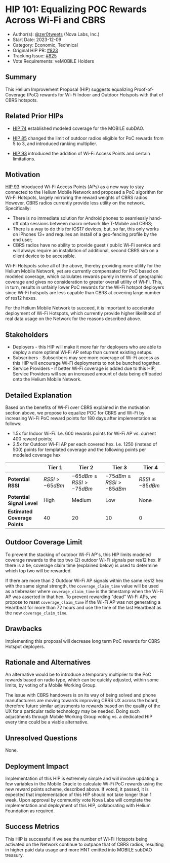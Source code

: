 # HIP 101: Equalizing POC Rewards Across Wi-Fi and CBRS

- Author(s): [@zer0tweets](https://github.com/zer0tweets) (Nova Labs, Inc.)
- Start Date: 2023-12-09
- Category: Economic, Technical
- Original HIP PR: [#823](https://github.com/helium/HIP/pull/823)
- Tracking Issue: [#825](https://github.com/helium/HIP/issues/825)
- Vote Requirements: veMOBILE Holders

## Summary

This Helium Improvement Proposal (HIP) suggests equalizing Proof-of-Coverage (PoC) rewards for Wi-Fi Indoor and Outdoor Hotspots with that of CBRS hotspots.

## Related Prior HIPs

- [HIP 74](0074-mobile-poc-modeled-coverage-rewards.md) established modeled coverage for the MOBILE subDAO.

- [HIP 85](0085-mobile-hex-coverage-limit.md) changed the limit of outdoor radios eligible for PoC rewards from 5 to 3, and introduced ranking multiplier.

- [HIP 93](0093-addition-of-wifi-aps-to-mobile-subdao.md) introduced the addition of Wi-Fi Access Points and certain limitations.

## Motivation

[HIP 93](0093-addition-of-wifi-aps-to-mobile-subdao.md) introduced Wi-Fi Access Points (APs) as a new way to stay connected to the Helium Mobile Network and proposed a PoC algorithm for Wi-Fi Hotspots, largely mirroring the reward weights of CBRS radios. However, CBRS radios currently provide less utility on the network. Specifically:

- There is no immediate solution for Android phones to seamlessly hand-off data sessions between macro network like T-Mobile and CBRS;
- There is a way to do this for iOS17 devices, but, so far, this only works on iPhones 13+ and requires an install of a geo-fencing profile by the end user;
- CBRS radios have no ability to provide guest / public Wi-Fi service and will always require an installation of additional, second CBRS sim on a client device to be accessible.

Wi-Fi Hotspots solve all of the above, thereby providing more utility for the Helium Mobile Network, yet are currently compensated for PoC based on modeled coverage, which calculates rewards purely in terms of geographic coverage and gives no consideration to greater overall utility of Wi-Fi. This, in turn, results in unfairly lower PoC rewards for the Wi-Fi hotspot deployers since Wi-Fi hotspots are less capable than CBRS at covering large number of res12 hexes.

For the Helium Mobile Network to succeed, it is important to accelerate deployment of Wi-Fi Hotspots, which currently provide higher likelihood of real data usage on the Network for the reasons described above.

## Stakeholders

- Deployers - this HIP will make it more fair for deployers who are able to deploy a more optimal Wi-Fi AP setup than current existing setups.
- Subscribers - Subscribers may see more coverage of Wi-Fi access as this HIP will encourage Wi-Fi deployments to not be bunched together.
- Service Providers - if better Wi-Fi coverage is added due to this HIP, Service Providers will see an increased amount of data being offloaded onto the Helium Mobile Network.

## Detailed Explanation

Based on the benefits of Wi-Fi over CBRS explained in the motivation section above, we propose to equalize POC for CBRS and Wi-Fi by increasing Wi-Fi PoC reward points for 180 days after implementation as follows:

- 1.5x for Indoor Wi-Fi. I.e. 600 rewards points for Wi-Fi AP vs. current 400 reward points;
- 2.5x for Outdoor Wi-Fi AP per each covered hex. I.e. 1250 (instead of 500) points for templated coverage and the following points per modeled coverage hex

|                               | Tier 1           | Tier 2                       | Tier 3                       | Tier 4             |
| ----------------------------- | ---------------- | ---------------------------- | ---------------------------- | ------------------ |
| **Potential RSSI**            | $RSSI > -65 dBm$ | $-65 dBm \ge RSSI > -75 dBm$ | $-75 dBm \ge RSSI > -85 dBm$ | $RSSI \le -85 dBm$ |
| **Potential Signal Level**    | High             | Medium                       | Low                          | None               |
| **Estimated Coverage Points** | 40               | 20                           | 10                           | 0                  |

## Outdoor Coverage Limit

To prevent the stacking of outdoor Wi-Fi AP's, this HIP limits modeled coverage rewards to the top two (2) outdoor Wi-Fi signals per res12 hex. If there is a tie, coverage claim time (explained below) is used to determine which top two will be rewarded.

If there are more than 2 Outdoor Wi-Fi AP signals within the same res12 hex with the same signal strength, the `coverage_claim_time` value will be used as a tiebreaker where `coverage_claim_time` is the timestamp when the Wi-Fi AP was asserted in that hex. To prevent rewarding "dead" Wi-Fi APs, we propose to reset `coverage_claim_time` if the Wi-Fi AP was not generating a Heartbeat for more than 72 hours and use the time of the last Heartbeat as the new `coverage_claim_time`.

## Drawbacks

Implementing this proposal will decrease long term PoC rewards for CBRS Hotspot deployers.

## Rationale and Alternatives

An alternative would be to introduce a temporary multiplier to the PoC rewards based on radio type, which can be quickly adjusted, within some limits, by voting of a Mobile Working Group.

The issue with CBRS handovers is on its way of being solved and phone manufacturers are moving towards improving CBRS UX across the board, therefore future similar adjustments to rewards based on the quality of the UX for a particular radio technology may be needed. Doing such adjustments through Mobile Working Group voting vs. a dedicated HIP every time could be a viable alternative.

## Unresolved Questions

None.

## Deployment Impact

Implementation of this HIP is extremely simple and will involve updating a few variables in the Mobile Oracle to calculate Wi-Fi PoC rewards using the new reward points scheme, described above. If voted, it passed, it is expected that implementation of this HIP should not take longer than 1 week. Upon approval by community vote Nova Labs will complete the implementation and deployment of this HIP, collaborating with Helium Foundation as required.

## Success Metrics

This HIP is successful if we see the number of Wi-Fi Hotspots being activated on the Network continue to outpace that of CBRS radios, resulting in higher paid data usage and more HNT emitted into MOBILE subDAO treasury.
